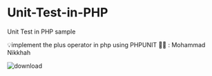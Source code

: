 # Unit-Test-in-PHP
Unit Test in PHP sample

💡implement the plus operator in php using PHPUNIT
👨‍💻 : Mohammad Nikkhah

![download](https://user-images.githubusercontent.com/56111880/83731200-c9b78c80-a652-11ea-82eb-1855ec71206e.png)

